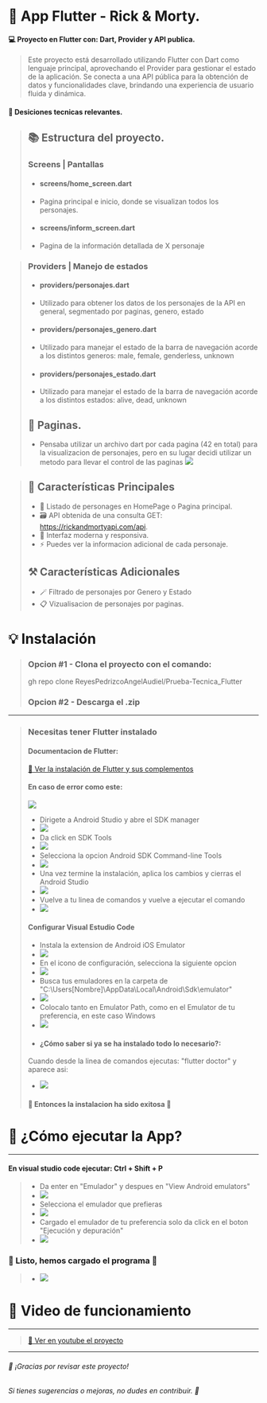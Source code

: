 # 📱 App Flutter - Rick & Morty.
#### 💻 Proyecto en Flutter con: Dart, Provider y API publica.
> Este proyecto está desarrollado utilizando Flutter con Dart como lenguaje principal, aprovechando el Provider para gestionar el estado de la aplicación. Se conecta a una API pública para la obtención de datos y funcionalidades clave, brindando una experiencia de usuario fluida y dinámica.
#### 📝 Desiciones tecnicas relevantes.
>## 📚 Estructura del proyecto.
>### Screens | Pantallas
>- #### screens/home_screen.dart
>- Pagina principal e inicio, donde se visualizan todos los personajes.
>- #### screens/inform_screen.dart
>- Pagina de la información detallada de X personaje

>### Providers | Manejo de estados
>- #### providers/personajes.dart
>- Utilizado para obtener los datos de los personajes de la API en general, segmentado por paginas, genero, estado
>- #### providers/personajes_genero.dart
>- Utilizado para manejar el estado de la barra de navegación acorde a los distintos generos: male, female, genderless, unknown
>- #### providers/personajes_estado.dart
>- Utilizado para manejar el estado de la barra de navegación acorde a los distintos estados: alive, dead, unknown
>## 📍 Paginas.
>- Pensaba utilizar un archivo dart por cada pagina (42 en total) para la visualizacion de personajes, pero en su lugar decidi utilizar un metodo para llevar el control de las paginas
> ![](/Cosas_Readme/paginas.jpg)

>## 🚀 Características Principales
>- 📌 Listado de personages en HomePage o Pagina principal.
>- 🗃️ API obtenida de una consulta GET: https://rickandmortyapi.com/api.
>- 🎨 Interfaz moderna y responsiva.
>- ⚡ Puedes ver la informacion adicional de cada personaje.
>## ⚒️ Características Adicionales
>- 🪄 Filtrado de personajes por Genero y Estado
>- 📋 Vizualisacion de personajes por paginas.

# 💡 Instalación
> ### Opcion #1 - Clona el proyecto con el comando:
> gh repo clone ReyesPedrizcoAngelAudiel/Prueba-Tecnica_Flutter
> ### Opcion #2 - Descarga el .zip
---
> ### Necesitas tener Flutter instalado
> #### Documentacion de Flutter:
> [📄 Ver la instalación de Flutter y sus complementos](https://docs.flutter.dev/get-started/install/windows/mobile)
> #### En caso de error como este:
> ![](/Cosas_Readme/error.jpg)
>- Dirigete a Android Studio y abre el SDK manager
>- ![](/Cosas_Readme/android_studio.jpg)
>- Da click en SDK Tools 
>- ![](/Cosas_Readme/sdk_tools.jpg)
>- Selecciona la opcion Android SDK Command-line Tools
>- ![](/Cosas_Readme/comand_line.jpg)
>- Una vez termine la instalación, aplica los cambios y cierras el Android Studio
>- ![](/Cosas_Readme/aplicar.jpg)
>- Vuelve a tu linea de comandos y vuelve a ejecutar el comando
>- ![](/Cosas_Readme/resultado.jpg)
> #### Configurar Visual Estudio Code
>- Instala la extension de Android iOS Emulator
>- ![](/Cosas_Readme/extension.jpg)
>- En el icono de configuración, selecciona la siguiente opcion
>- ![](/Cosas_Readme/selecciona.jpg)
>- Busca tus emuladores en la carpeta de "C:\Users\[Nombre]\AppData\Local\Android\Sdk\emulator"
>- ![](/Cosas_Readme/ejemplo.jpg)
>- Colocalo tanto en Emulator Path, como en el Emulator de tu preferencia, en este caso Windows
>- ![](/Cosas_Readme/emulador_path.jpg)
>- #### ¿Cómo saber si ya se ha instalado todo lo necesario?:
> Cuando desde la linea de comandos ejecutas: "flutter doctor" y aparece asi:
>- ![](/Cosas_Readme/resultado_final.jpg)
>#### 🎉 Entonces la instalacion ha sido exitosa 🎉

# 🤔 ¿Cómo ejecutar la App?
---
#### En visual studio code ejecutar: Ctrl + Shift + P
>- Da enter en "Emulador" y despues en "View Android emulators"
>- ![](/Cosas_Readme/ejectuar.jpg)
>- Selecciona el emulador que prefieras
>- ![](/Cosas_Readme/ejectuar2.jpg)
>- Cargado el emulador de tu preferencia solo da click en el boton "Ejecución y depuración"
>- ![](/Cosas_Readme/ejectuar3.jpg)
### 🎉 Listo, hemos cargado el programa 🎉
>- ![](/Cosas_Readme/ejectuar_final.jpg)

# 🎥 Video de funcionamiento
---
> [🎦 Ver en youtube el proyecto](https://youtu.be/Oewj2wgLxS4)

---
###### 🌟 ¡Gracias por revisar este proyecto! 
###### Si tienes sugerencias o mejoras, no dudes en contribuir. 🦊
